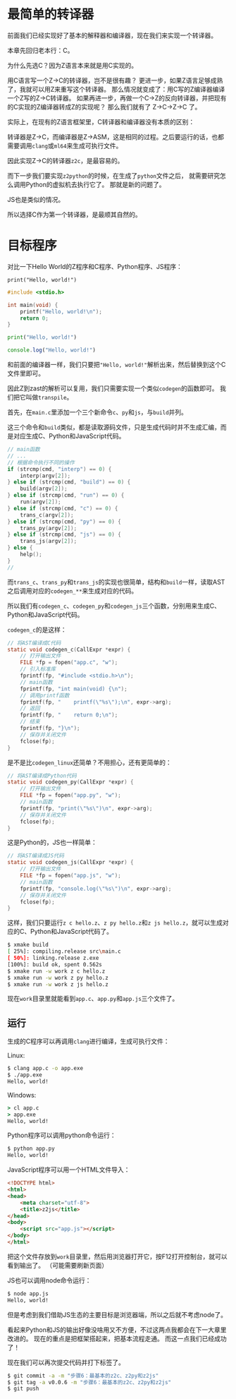 # 最简单的转译器

前面我们已经实现好了基本的解释器和编译器，现在我们来实现一个转译器。

本章先回归老本行：C。

为什么先选C？因为Z语言本来就是用C实现的。

用C语言写一个Z->C的转译器，岂不是很有趣？
更进一步，如果Z语言足够成熟了，我就可以用Z来重写这个转译器。
那么情况就变成了：用C写的Z编译器编译一个Z写的Z->C转译器。
如果再进一步，再做一个C->Z的反向转译器，并把现有的C实现的Z编译器转成Z的实现呢？
那么我们就有了 Z->C->Z->C 了。

实际上，在现有的Z语言框架里，C转译器和编译器没有本质的区别：

转译器是Z->C，而编译器是Z->ASM，这是相同的过程。之后要运行的话，也都需要调用`clang`或`ml64`来生成可执行文件。

因此实现Z->C的转译器`z2c`，是最容易的。

而下一步我们要实现`z2python`的时候，在生成了`python`文件之后，
就需要研究怎么调用Python的虚拟机去执行它了。
那就是新的问题了。

JS也是类似的情况。

所以选择C作为第一个转译器，是最顺其自然的。


# 目标程序

对比一下Hello World的Z程序和C程序、Python程序、JS程序：

```z
print("Hello, world!")
```

```c
#include <stdio.h>

int main(void) {
    printf("Hello, world!\n");
    return 0;
}
```

```python
print("Hello, world!")
```

```js
console.log("Hello, world!")
```

和前面的编译器一样，我们只要把`"Hello, world!"`解析出来，然后替换到这个C文件里即可。

因此Z到zast的解析可以复用，我们只需要实现一个类似`codegen`的函数即可。
我们把它叫做`transpile`。

首先，在`main.c`里添加一个三个新命令`c`、`py`和`js`，与`build`并列。

这三个命令和`build`类似，都是读取源码文件，只是生成代码时并不生成汇编，而是对应生成C、Python和JavaScript代码。

```c
// main函数
// ...
// 根据命令执行不同的操作
if (strcmp(cmd, "interp") == 0) {
    interp(argv[2]);
} else if (strcmp(cmd, "build") == 0) {
    build(argv[2]);
} else if (strcmp(cmd, "run") == 0) {
    run(argv[2]);
} else if (strcmp(cmd, "c") == 0) {
    trans_c(argv[2]);
} else if (strcmp(cmd, "py") == 0) {
    trans_py(argv[2]);
} else if (strcmp(cmd, "js") == 0) {
    trans_js(argv[2]);
} else {
    help();
}
// 
```

而`trans_c`、`trans_py`和`trans_js`的实现也很简单，结构和`build`一样，读取AST之后调用对应的`codegen_**`来生成对应的代码。

所以我们有`codegen_c`、`codegen_py`和`codegen_js`三个函数，分别用来生成C、Python和JavaScript代码。

`codegen_c`的是这样：

```c
// 将AST编译成C代码
static void codegen_c(CallExpr *expr) {
    // 打开输出文件
    FILE *fp = fopen("app.c", "w");
    // 引入标准库
    fprintf(fp, "#include <stdio.h>\n");
    // main函数
    fprintf(fp, "int main(void) {\n");
    // 调用printf函数
    fprintf(fp, "    printf(\"%s\");\n", expr->arg);
    // 返回
    fprintf(fp, "    return 0;\n");
    // 结束
    fprintf(fp, "}\n");
    // 保存并关闭文件
    fclose(fp);
}
```

是不是比`codegen_linux`还简单？不用担心，还有更简单的：

```c
// 将AST编译成Python代码
static void codegen_py(CallExpr *expr) {
    // 打开输出文件
    FILE *fp = fopen("app.py", "w");
    // main函数
    fprintf(fp, "print(\"%s\")\n", expr->arg);
    // 保存并关闭文件
    fclose(fp);
}
```

这是Python的，JS也一样简单：

```c
// 将AST编译成JS代码
static void codegen_js(CallExpr *expr) {
    // 打开输出文件
    FILE *fp = fopen("app.js", "w");
    // main函数
    fprintf(fp, "console.log(\"%s\")\n", expr->arg);
    // 保存并关闭文件
    fclose(fp);
}
```

这样，我们只要运行`z c hello.z`、`z py hello.z`和`z js hello.z`，就可以生成对应的C、Python和JavaScript代码了。

```bash
$ xmake build
[ 25%]: compiling.release src\main.c
[ 50%]: linking.release z.exe
[100%]: build ok, spent 0.562s
$ xmake run -w work z c hello.z
$ xmake run -w work z py hello.z
$ xmake run -w work z js hello.z
```

现在`work`目录里就能看到`app.c`、`app.py`和`app.js`三个文件了。


## 运行

生成的C程序可以再调用`clang`进行编译，生成可执行文件：

Linux:

```bash
$ clang app.c -o app.exe
$ ./app.exe
Hello, world!
```

Windows:

```cmd
> cl app.c
> app.exe
Hello, world!
```

Python程序可以调用python命令运行：

```bash
$ python app.py
Hello, world!
```

JavaScript程序可以用一个HTML文件导入：

```html
<!DOCTYPE html>
<html>
<head>
    <meta charset="utf-8">
    <title>z2js</title>
</head>
<body>
    <script src="app.js"></script>
</body>
</html>
```

把这个文件存放到`work`目录里，然后用浏览器打开它，按F12打开控制台，就可以看到输出了。
（可能需要刷新页面）


JS也可以调用node命令运行：

```bash
$ node app.js
Hello, world!
```

但是考虑到我们借助JS生态的主要目标是浏览器端，所以之后就不考虑node了。


看起来Python和JS的输出好像没啥用又不方便，不过这两点我都会在下一大章里改进的。
现在的重点是把框架搭起来，把基本流程走通。
而这一点我们已经成功了！

现在我们可以再次提交代码并打下标签了。

```bash
$ git commit -a -m "步骤6：最基本的z2c、z2py和z2js"
$ git tag -a v0.0.6 -m "步骤6：最基本的z2c、z2py和z2js"
$ git push
```